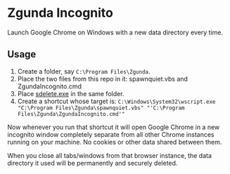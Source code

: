# Zgunda Incognito
Launch Google Chrome on Windows with a new data directory every time.

## Usage
1. Create a folder, say `C:\Program Files\Zgunda`.
1. Place the two files from this repo in it: spawnquiet.vbs and ZgundaIncognito.cmd
1. Place [sdelete.exe](https://docs.microsoft.com/en-us/sysinternals/downloads/sdelete) in the same folder.
1. Create a shortcut whose target is: `C:\Windows\System32\wscript.exe "C:\Program Files\Zgunda\spawnquiet.vbs" "'C:\Program Files\Zgunda\ZgundaIncognito.cmd'"`

Now whenever you run that shortcut it will open Google Chrome in a new incognito window completely separate from all other Chrome instances running on your machine. No cookies or other data shared between them.

When you close all tabs/windows from that browser instance, the data directory it used will be permanently and securely deleted.
